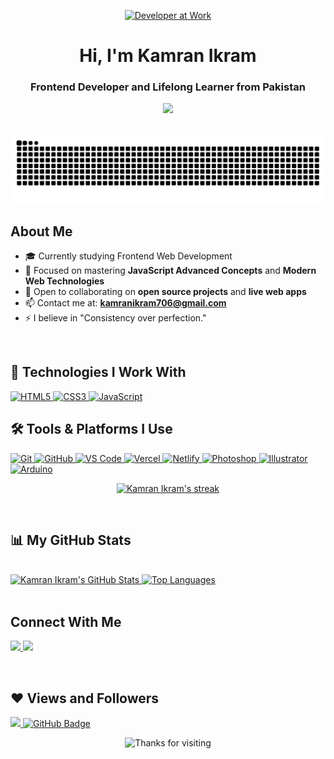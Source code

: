 <p align="center">
  <a href="https://github.com/kamranikramofficial">
    <img src="https://i.gifer.com/2un9.gif" alt="Developer at Work" style="width: 300px; height: 280px;">
  </a>
</p>

<h1 align="center">Hi, I'm Kamran Ikram</h1>
<h3 align="center">Frontend Developer and Lifelong Learner from Pakistan</h3>

<p align="center">
  <a href="https://github.com/kamranikramofficial">
    <img src="https://readme-typing-svg.demolab.com?font=Fira+Code&weight=500&pause=1000&color=00F2FF&center=true&vCenter=true&width=500&lines=Frontend+Web+Developer;JavaScript+Mastery+In+Progress;Self-Taught+Programmer;Building+Amazing+Projects;Future+React+Developer" />
  </a>
</p>

<br/>

<picture>
  <source media="(prefers-color-scheme: dark)" srcset="https://github.com/kamranikramofficial/kamranikramofficial/blob/output/github-contribution-grid-snake-dark.svg?palette=github-dark">
  <source media="(prefers-color-scheme: light)" srcset="https://github.com/kamranikramofficial/kamranikramofficial/blob/output/github-contribution-grid-snake.svg">
  <img alt="Snake animation" src="https://github.com/kamranikramofficial/kamranikramofficial/blob/output/github-contribution-grid-snake.svg">
</picture>


<br/>

## About Me

- 🎓 Currently studying Frontend Web Development
- 🌱 Focused on mastering **JavaScript Advanced Concepts** and **Modern Web Technologies**
- 👯 Open to collaborating on **open source projects** and **live web apps**
- 📫 Contact me at: **kamranikram706@gmail.com**
- ⚡ I believe in "Consistency over perfection."

<br/>

## 🚀 Technologies I Work With

<p align="left">
  <a href="https://developer.mozilla.org/en-US/docs/Web/HTML" target="_blank">
    <img src="https://img.icons8.com/color/48/html-5.png" alt="HTML5" title="HTML5"/>
  </a>
  <a href="https://developer.mozilla.org/en-US/docs/Web/CSS" target="_blank">
    <img src="https://img.icons8.com/color/48/css3.png" alt="CSS3" title="CSS3"/>
  </a>
  <a href="https://developer.mozilla.org/en-US/docs/Web/JavaScript" target="_blank">
    <img src="https://img.icons8.com/color/48/javascript.png" alt="JavaScript" title="JavaScript"/>
  </a>

## 🛠 Tools & Platforms I Use


  <a href="https://git-scm.com/" target="_blank">
    <img src="https://img.icons8.com/color/48/git.png" alt="Git" title="Git"/>
  </a>
 <a href="https://github.com/" target="_blank">
  <img src="https://img.icons8.com/fluency/48/github.png" alt="GitHub" title="GitHub" />
</a>
  <a href="https://code.visualstudio.com/" target="_blank">
    <img src="https://img.icons8.com/color/48/visual-studio-code-2019.png" alt="VS Code" title="Visual Studio Code"/>
  </a>
 <a href="https://vercel.com/" target="_blank">
  <img src="https://cdn.jsdelivr.net/gh/devicons/devicon/icons/vercel/vercel-original.svg" alt="Vercel" title="Vercel" width="48"/>
</a>
  <a href="https://www.netlify.com/" target="_blank">
    <img src="https://www.vectorlogo.zone/logos/netlify/netlify-icon.svg" alt="Netlify" title="Netlify" width="48" height="48"/>
  </a>
  <a href="https://www.adobe.com/products/photoshop.html" target="_blank">
    <img src="https://img.icons8.com/color/48/adobe-photoshop--v1.png" alt="Photoshop" title="Adobe Photoshop"/>
  </a>
  <a href="https://www.adobe.com/products/illustrator.html" target="_blank">
    <img src="https://img.icons8.com/color/48/adobe-illustrator.png" alt="Illustrator" title="Adobe Illustrator"/>
  </a>
  <a href="https://www.arduino.cc/" target="_blank">
    <img src="https://img.icons8.com/color/48/arduino.png" alt="Arduino" title="Arduino"/>
  </a>
</p>





<p align="center">
    <a href="https://github.com/kamranikramofficial">
        <img title="🔥 GitHub Streak Stats" alt="Kamran Ikram's streak" src="https://github-readme-streak-stats.herokuapp.com/?user=kamranikramofficial&theme=tokyonight&hide_border=true"/>
    </a>
</p>

<br/>

## 📊 My GitHub Stats

<br/>

<a href="https://github.com/kamranikramofficial">
  <img alt="Kamran Ikram's GitHub Stats" src="https://github-readme-stats.vercel.app/api?username=kamranikramofficial&show_icons=true&count_private=true&theme=tokyonight&hide_border=true" />
</a>

<a href="https://github.com/kamranikramofficial">
  <img alt="Top Languages" src="https://github-readme-stats.vercel.app/api/top-langs/?username=kamranikramofficial&layout=compact&theme=tokyonight&hide_border=true" />
</a>

<br/>
<br/>

## Connect With Me

<p align="left">
  <a href="https://www.linkedin.com/in/kamranikramofficial/">
    <img src="https://img.icons8.com/fluent/48/000000/linkedin.png"/>
  </a>
  <a href="mailto:kamranikram706@gmail.com">
    <img src="https://img.icons8.com/fluent/48/000000/gmail.png"/>
  </a>
</p>

<br/>

## ❤ Views and Followers

<a href="https://github.com/Meghna-DAS/github-profile-views-counter">
    <img src="https://komarev.com/ghpvc/?username=kamranikramofficial">
</a>
<a href="https://github.com/kamranikramofficial?tab=followers">
    <img src="https://img.shields.io/github/followers/kamranikramofficial?label=Followers&style=social" alt="GitHub Badge">
</a>

<br/>

<p align="center">
  <img src="https://readme-typing-svg.demolab.com?font=Fira+Code&weight=600&pause=1000&color=00F2FF&center=true&vCenter=true&width=600&lines=Thanks+for+visiting+my+GitHub+Profile!;Keep+learning+and+building!;See+you+around+👋" alt="Thanks for visiting" />
</p>
